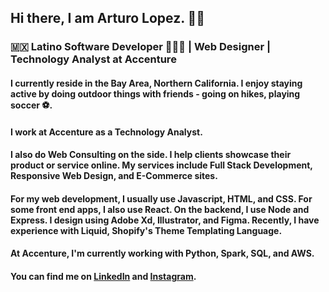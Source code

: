 ## Hi there, I am Arturo Lopez. 👋🏾
### 🇲🇽 Latino Software Developer 👨🏾‍💻 | Web Designer | Technology Analyst at Accenture

#### I currently reside in the Bay Area, Northern California. I enjoy staying active by doing outdoor things with friends - going on hikes, playing soccer ⚽.

#### I work at Accenture as a Technology Analyst.

#### I also do Web Consulting on the side. I help clients showcase their product or service online. My services include Full Stack Development, Responsive Web Design, and E-Commerce sites.

#### For my web development, I usually use Javascript, HTML, and CSS. For some front end apps, I also use React. On the backend, I use Node and Express. I design using Adobe Xd, Illustrator, and Figma. Recently, I have experience with Liquid, Shopify's Theme Templating Language.

#### At Accenture, I'm currently working with Python, Spark, SQL, and AWS.

<!--
**alopez96/alopez96** is a ✨ _special_ ✨ repository because its `README.md` (this file) appears on your GitHub profile.

Here are some ideas to get you started:

- 🔭 I’m currently working on ...
- 🌱 I’m currently learning ...
- 👯 I’m looking to collaborate on ...
- 🤔 I’m looking for help with ...
- 💬 Ask me about ...
- 📫 How to reach me: ...
- 😄 Pronouns: ...
- ⚡ Fun fact: ...
-->

<!-- Links to your social media accounts -->

<!-- https://www.linkedin.com/in/rturolopez/ - automatic!
[LinkedIn](https://www.linkedin.com/in/rturolopez/) -->

#### You can find me on [LinkedIn](https://www.linkedin.com/in/rturolopez/) and [Instagram](https://www.instagram.com/arturo_creates/).

